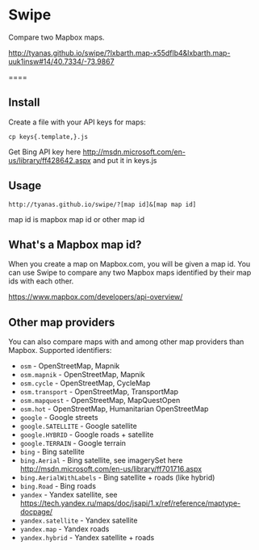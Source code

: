 Swipe
=====

Compare two Mapbox maps.

http://tyanas.github.io/swipe/?lxbarth.map-x55dflb4&lxbarth.map-uuk1insw#14/40.7334/-73.9867

====

## Install

Create a file with your API keys for maps:

    cp keys{.template,}.js

Get Bing API key here http://msdn.microsoft.com/en-us/library/ff428642.aspx
and put it in keys.js

## Usage

    http://tyanas.github.io/swipe/?[map id]&[map map id]

map id is mapbox map id or other map id

## What's a Mapbox map id?

When you create a map on Mapbox.com, you will be given a map id. You can use
Swipe to compare any two Mapbox maps identified by their map ids with each
other.

https://www.mapbox.com/developers/api-overview/

## Other map providers

You can also compare maps with and among other map providers than Mapbox. Supported identifiers:

- `osm` - OpenStreetMap, Mapnik
- `osm.mapnik` - OpenStreetMap, Mapnik
- `osm.cycle` - OpenStreetMap, CycleMap
- `osm.transport` - OpenStreetMap, TransportMap
- `osm.mapquest` - OpenStreetMap, MapQuestOpen
- `osm.hot` - OpenStreetMap, Humanitarian OpenStreetMap
- `google` - Google streets
- `google.SATELLITE` - Google satellite
- `google.HYBRID` - Google roads + satellite
- `google.TERRAIN` - Google terrain
- `bing` - Bing satellite
- `bing.Aerial` - Bing satellite, see imagerySet here http://msdn.microsoft.com/en-us/library/ff701716.aspx
- `bing.AerialWithLabels` - Bing satellite + roads (like hybrid)
- `bing.Road` - Bing roads
- `yandex` - Yandex satellite, see https://tech.yandex.ru/maps/doc/jsapi/1.x/ref/reference/maptype-docpage/
- `yandex.satellite` - Yandex satellite
- `yandex.map` - Yandex roads
- `yandex.hybrid` - Yandex satellite + roads

